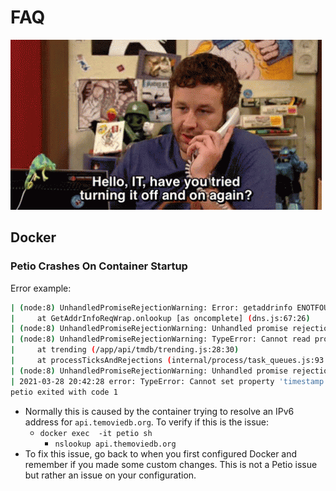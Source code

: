 # FAQ

![](../.gitbook/assets/troubleshooting.gif)

## Docker

### Petio Crashes On Container Startup

Error example:

```bash
| (node:8) UnhandledPromiseRejectionWarning: Error: getaddrinfo ENOTFOUND api.themoviedb.org
|     at GetAddrInfoReqWrap.onlookup [as oncomplete] (dns.js:67:26)
| (node:8) UnhandledPromiseRejectionWarning: Unhandled promise rejection. This error originated either by throwing inside of an async function without a catch block, or by rejecting a promise which was not handled with .catch(). To terminate the node process on unhandled promise rejection, use the CLI flag `--unhandled-rejections=strict` (see https://nodejs.org/api/cli.html#cli_unhandled_rejections_mode). (rejection id: 3)
| (node:8) UnhandledPromiseRejectionWarning: TypeError: Cannot read property 'results' of undefined
|     at trending (/app/api/tmdb/trending.js:28:30)
|     at processTicksAndRejections (internal/process/task_queues.js:93:5)
| (node:8) UnhandledPromiseRejectionWarning: Unhandled promise rejection. This error originated either by throwing inside of an async function without a catch block, or by rejecting a promise which was not handled with .catch(). To terminate the node process on unhandled promise rejection, use the CLI flag `--unhandled-rejections=strict` (see https://nodejs.org/api/cli.html#cli_unhandled_rejections_mode). (rejection id: 4)
| 2021-03-28 20:42:28 error: TypeError: Cannot set property 'timestamp' of null
petio exited with code 1
```

* Normally this is caused by the container trying to resolve an IPv6 address for `api.temoviedb.org`. To verify if this is the issue:
  * `docker exec  -it petio sh`
    * `nslookup api.themoviedb.org`
* To fix this issue, go back to when you first configured Docker and remember if you made some custom changes. This is not a Petio issue but rather an issue on your configuration.

